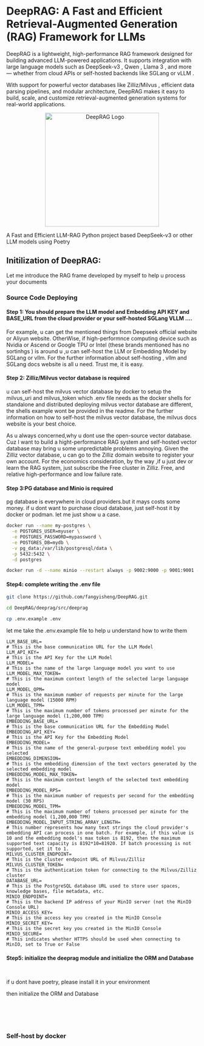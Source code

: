 # DeepRAG: A Fast and Efficient Retrieval-Augmented Generation (RAG) Framework for LLMs

DeepRAG is a lightweight, high-performance RAG framework designed for building advanced LLM-powered applications. It supports integration with large language models such as DeepSeek-v3 , Qwen , Llama 3 , and more — whether from cloud APIs or self-hosted backends like SGLang or vLLM .

With support for powerful vector databases like Zilliz/Milvus , efficient data parsing pipelines, and modular architecture, DeepRAG makes it easy to build, scale, and customize retrieval-augmented generation systems for real-world applications.

<div align="center">
  <img src="https://github.com/user-attachments/assets/48739d37-39a9-40c4-b1d6-ad5a6870cba1" alt="DeepRAG Logo" width="300">
</div>

A Fast and Efficient LLM-RAG Python project based DeepSeek-v3 or other LLM models using Poetry

## Initilization of DeepRAG:
Let me introduce the RAG frame developed by myself to help u process your documents

### Source Code  Deploying
#### **Step 1: You should prepare the LLM model and Embedding API KEY and BASE_URL from the cloud provider or your self-hosted SGLang VLLM ....**

For example, u can get the mentioned things from Deepseek official website or  Aliyun website. 
OtherWise, if high-performnce computing device such as Nvidia or Ascend or Google TPU or Intel (these brands mentioned has no sortinhgs ) is around u ,u can self-host the LLM or Embedding Model by SGLang 
or vllm. For the further information about self-hosting , vllm and SGLang docs website is all u need. Trust me, it is easy.


#### **Step 2: Zilliz/Milvus vector database is required**

u can self-host the milvus vector database by docker to setup the milvus_uri and milvus_token which .env file needs
as the docker shells for standalone and distributed deploying milvus vector database are different, the shells example wont be provided in the readme. For the further information on how to self-host the milvus
vector database, the milvus docs website is your best choice.

As u always concerned,why u dont use the open-source vector database. Cuz I want to build a hight-performance RAG system and self-hosted vector database may bring u some unpredictable problems annoying.
Given the Zilliz vector database, u can go to the Zilliz domain website to register your own account. For the economics consideration, by the way ,if u just dev or learn the RAG system, just subscribe the Free
cluster in Zilliz. Free, and relative high-performance and low failure rate.


#### **Step 3:PG database and Minio is required**
pg database is everywhere in cloud providers.but it mays costs some money.
if u dont want to purchase cloud database,  just self-host it by docker or podman. let me just show u a case.

```bash
docker run --name my-postgres \
  -e POSTGRES_USER=myuser \
  -e POSTGRES_PASSWORD=mypassword \
  -e POSTGRES_DB=mydb \
  -v pg_data:/var/lib/postgresql/data \
  -p 5432:5432 \
  -d postgres
```

```bash
docker run -d --name minio --restart always -p 9002:9000 -p 9001:9001 -v minio_data:/data -e "MINIO_ROOT_USER=minioadmin" -e "MINIO_ROOT_PASSWORD=minioadmin" minio/minio server /data --console-address ":9001"
```

#### **Step4: complete writing the .env file**
```bash 
git clone https://github.com/fangyisheng/DeepRAG.git
```

```bash 
cd DeepRAG/deeprag/src/deeprag
```

```bash 
cp .env.example .env
```

let me take the .env.example file to help u understand how to write them 
```env
LLM_BASE_URL=
# This is the base communication URL for the LLM Model
LLM_API_KEY=
# This is the API Key for the LLM Model
LLM_MODEL=
# This is the name of the large language model you want to use
LLM_MODEL_MAX_TOKEN=
# This is the maximum context length of the selected large language model
LLM_MODEL_QPM=
# This is the maximum number of requests per minute for the large language model (15000 RPM)
LLM_MODEL_TPM=
# This is the maximum number of tokens processed per minute for the large language model (1,200,000 TPM)
EMBEDDING_BASE_URL=
# This is the base communication URL for the Embedding Model
EMBEDDING_API_KEY=
# This is the API Key for the Embedding Model
EMBEDDING_MODEL=
# This is the name of the general-purpose text embedding model you selected
EMBEDDING_DIMENSION=
# This is the embedding dimension of the text vectors generated by the selected embedding model
EMBEDDING_MODEL_MAX_TOKEN=
# This is the maximum context length of the selected text embedding model
EMBEDDING_MODEL_RPS=
# This is the maximum number of requests per second for the embedding model (30 RPS)
EMBEDDING_MODEL_TPM=
# This is the maximum number of tokens processed per minute for the embedding model (1,200,000 TPM)
EMBEDDING_MODEL_INPUT_STRING_ARRAY_LENGTH=
# This number represents how many text strings the cloud provider's embedding API can process in one batch. For example, if this value is 10 and the embedding model's max token is 8192, then the maximum supported text capacity is 8192*10=81920. If batch processing is not supported, set it to 1.
MILVUS_CLUSTER_ENDPOINT=
# This is the cluster endpoint URL of Milvus/Zilliz
MILVUS_CLUSTER_TOKEN=
# This is the authentication token for connecting to the Milvus/Zilliz cluster
DATABASE_URL=
# This is the PostgreSQL database URL used to store user spaces, knowledge bases, file metadata, etc.
MINIO_ENDPOINT=
# This is the backend IP address of your MinIO server (not the MinIO Console URL)
MINIO_ACCESS_KEY=
# This is the access key you created in the MinIO Console
MINIO_SECRET_KEY=
# This is the secret key you created in the MinIO Console
MINIO_SECURE=
# This indicates whether HTTPS should be used when connecting to MinIO, set to True or False
```

#### **Step5**: initialize the deeprag module and initialize the ORM and Database
```bash cd DeepRAG/deeprag
```

```bash poetry install
```
if u dont have poetry, please install it in your environment

then initialize the ORM and Database

```bash cd Deeprag/deeprag/src/deeprag/db/prisma
```

```bash cp origin_schema.prisma schema.prisma
```

```bash cd Deeprag/deeprag/src/deeprag 
```

```bash prisma db push --schema ./db/prisma/schema.prisma
```

```bash prisma db execute --file ./db/prisma/create_auto_increment.sql --schema ./db/prisma/schema.prisma
```

### Self-host by docker








